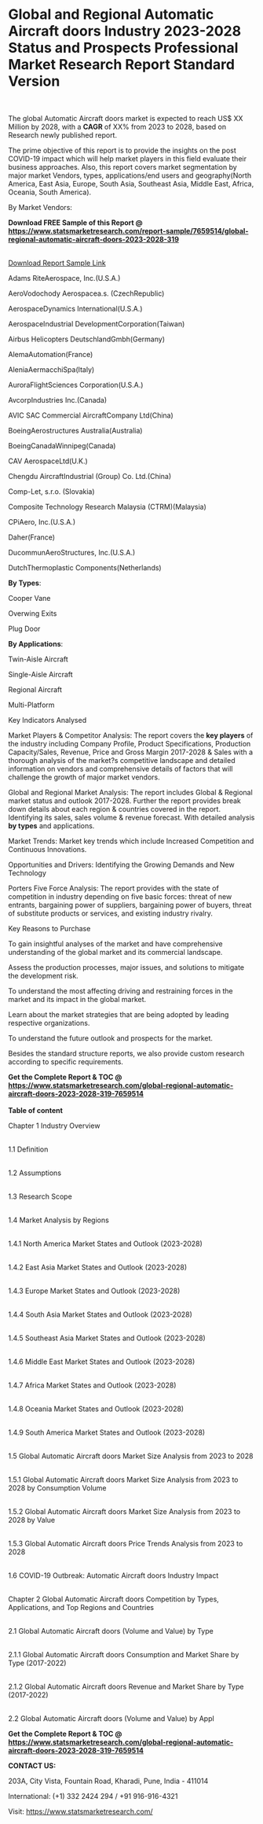<h1>Global and Regional Automatic Aircraft doors Industry 2023-2028 Status and Prospects Professional Market Research Report Standard Version</h1><br/><p>The global Automatic Aircraft doors market is expected to reach US$ XX Million by 2028, with a <strong>CAGR</strong> of XX% from 2023 to 2028, based on Research newly published report.</p><p>The prime objective of this report is to provide the insights on the post COVID-19 impact which will help market players in this field evaluate their business approaches. Also, this report covers market segmentation by major market Vendors, types, applications/end users and geography(North America, East Asia, Europe, South Asia, Southeast Asia, Middle East, Africa, Oceania, South America).</p><p>By Market Vendors:</p><div><b>Download FREE Sample of this Report @ <a href="https://www.statsmarketresearch.com/download-free-sample/7659514/global-regional-automatic-aircraft-doors-2023-2028-319">https://www.statsmarketresearch.com/report-sample/7659514/global-regional-automatic-aircraft-doors-2023-2028-319</a></b></div><br><p><a href="https://www.statsmarketresearch.com/download-free-sample/7659514/global-regional-automatic-aircraft-doors-2023-2028-319">Download Report Sample Link</a></p><p>Adams RiteAerospace, Inc.(U.S.A.)</p><p>AeroVodochody Aerospacea.s. (CzechRepublic)</p><p>AerospaceDynamics International(U.S.A.)</p><p>AerospaceIndustrial DevelopmentCorporation(Taiwan)</p><p>Airbus Helicopters DeutschlandGmbh(Germany)</p><p>AlemaAutomation(France)</p><p>AleniaAermacchiSpa(Italy)</p><p>AuroraFlightSciences Corporation(U.S.A.)</p><p>AvcorpIndustries Inc.(Canada)</p><p>AVIC SAC Commercial AircraftCompany Ltd(China)</p><p>BoeingAerostructures Australia(Australia)</p><p>BoeingCanadaWinnipeg(Canada)</p><p>CAV AerospaceLtd(U.K.)</p><p>Chengdu AircraftIndustrial (Group) Co. Ltd.(China)</p><p>Comp-Let, s.r.o. (Slovakia)</p><p>Composite Technology Research Malaysia (CTRM)(Malaysia)</p><p>CPiAero, Inc.(U.S.A.)</p><p>Daher(France)</p><p>DucommunAeroStructures, Inc.(U.S.A.)</p><p>DutchThermoplastic Components(Netherlands)</p><p><strong>By Types</strong>:</p><p>Cooper Vane</p><p>Overwing Exits</p><p>Plug Door</p><p><strong><strong>By Applications</strong></strong>:</p><p>Twin-Aisle Aircraft</p><p>Single-Aisle Aircraft</p><p>Regional Aircraft</p><p>Multi-Platform</p><p>Key Indicators Analysed</p><p>Market Players & Competitor Analysis: The report covers the <strong>key players</strong> of the industry including Company Profile, Product Specifications, Production Capacity/Sales, Revenue, Price and Gross Margin 2017-2028 & Sales with a thorough analysis of the market?s competitive landscape and detailed information on vendors and comprehensive details of factors that will challenge the growth of major market vendors.</p><p>Global and Regional Market Analysis: The report includes Global & Regional market status and outlook 2017-2028. Further the report provides break down details about each region & countries covered in the report. Identifying its sales, sales volume & revenue forecast. With detailed analysis <strong>by types</strong> and applications.</p><p>Market Trends: Market key trends which include Increased Competition and Continuous Innovations.</p><p>Opportunities and Drivers: Identifying the Growing Demands and New Technology</p><p>Porters Five Force Analysis: The report provides with the state of competition in industry depending on five basic forces: threat of new entrants, bargaining power of suppliers, bargaining power of buyers, threat of substitute products or services, and existing industry rivalry.</p><p>Key Reasons to Purchase</p><p>To gain insightful analyses of the market and have comprehensive understanding of the global market and its commercial landscape.</p><p>Assess the production processes, major issues, and solutions to mitigate the development risk.</p><p>To understand the most affecting driving and restraining forces in the market and its impact in the global market.</p><p>Learn about the market strategies that are being adopted by leading respective organizations.</p><p>To understand the future outlook and prospects for the market.</p><p>Besides the standard structure reports, we also provide custom research according to specific requirements.</p><div><b>Get the Complete Report & TOC @ <a href="https://www.statsmarketresearch.com/global-regional-automatic-aircraft-doors-2023-2028-319-7659514">https://www.statsmarketresearch.com/global-regional-automatic-aircraft-doors-2023-2028-319-7659514</a></b></div><br><b>Table of content</b><p>Chapter 1 Industry Overview<br />
 
 <br>1.1 Definition<br />
 
 <br>1.2 Assumptions<br />
 
 <br>1.3 Research Scope<br />
 
 <br>1.4 Market Analysis by Regions<br />
 
 <br>1.4.1 North America Market States and Outlook (2023-2028)<br />
 
 <br>1.4.2 East Asia Market States and Outlook (2023-2028)<br />
 
 <br>1.4.3 Europe Market States and Outlook (2023-2028)<br />
 
 <br>1.4.4 South Asia Market States and Outlook (2023-2028)<br />
 
 <br>1.4.5 Southeast Asia Market States and Outlook (2023-2028)<br />
 
 <br>1.4.6 Middle East Market States and Outlook (2023-2028)<br />
 
 <br>1.4.7 Africa Market States and Outlook (2023-2028)<br />
 
 <br>1.4.8 Oceania Market States and Outlook (2023-2028)<br />
 
 <br>1.4.9 South America Market States and Outlook (2023-2028)<br />
 
 <br>1.5 Global Automatic Aircraft doors Market Size Analysis from 2023 to 2028<br />
 
 <br>1.5.1 Global Automatic Aircraft doors Market Size Analysis from 2023 to 2028 by Consumption Volume<br />
 
 <br>1.5.2 Global Automatic Aircraft doors Market Size Analysis from 2023 to 2028 by Value<br />
 
 <br>1.5.3 Global Automatic Aircraft doors Price Trends Analysis from 2023 to 2028<br />
 
 <br>1.6 COVID-19 Outbreak: Automatic Aircraft doors Industry Impact<br />
 
 <br>Chapter 2 Global Automatic Aircraft doors Competition by Types, Applications, and Top Regions and Countries<br />
 
 <br>2.1 Global Automatic Aircraft doors (Volume and Value) by Type<br />
 
 <br>2.1.1 Global Automatic Aircraft doors Consumption and Market Share by Type (2017-2022)<br />
 
 <br>2.1.2 Global Automatic Aircraft doors Revenue and Market Share by Type (2017-2022)<br />
 
 <br>2.2 Global Automatic Aircraft doors (Volume and Value) by Appl<br><div><b>Get the Complete Report & TOC @ <a href="https://www.statsmarketresearch.com/global-regional-automatic-aircraft-doors-2023-2028-319-7659514">https://www.statsmarketresearch.com/global-regional-automatic-aircraft-doors-2023-2028-319-7659514</a></b></div></p>
 
 <b>CONTACT US:</b><br>
 
 203A, City Vista, Fountain Road, Kharadi, Pune, India - 411014 <br>
 
 International: (+1) 332 2424 294 / +91 916-916-4321<br>
 
 Visit: <a href="https://www.statsmarketresearch.com/">https://www.statsmarketresearch.com/</a>
 
 <br>